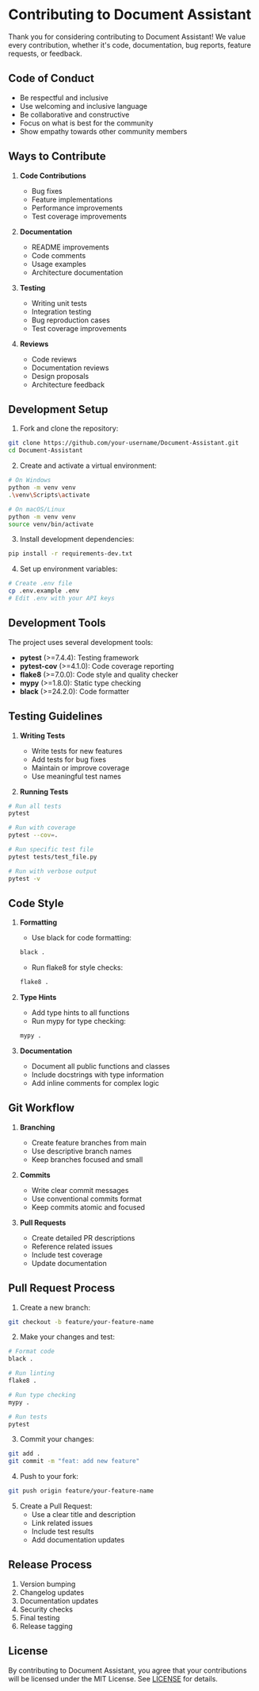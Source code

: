 # Contributing to Document Assistant

Thank you for considering contributing to Document Assistant! We value every contribution, whether it's code, documentation, bug reports, feature requests, or feedback.

## Code of Conduct

- Be respectful and inclusive
- Use welcoming and inclusive language
- Be collaborative and constructive
- Focus on what is best for the community
- Show empathy towards other community members

## Ways to Contribute

1. **Code Contributions**
   - Bug fixes
   - Feature implementations
   - Performance improvements
   - Test coverage improvements

2. **Documentation**
   - README improvements
   - Code comments
   - Usage examples
   - Architecture documentation

3. **Testing**
   - Writing unit tests
   - Integration testing
   - Bug reproduction cases
   - Test coverage improvements

4. **Reviews**
   - Code reviews
   - Documentation reviews
   - Design proposals
   - Architecture feedback

## Development Setup

1. Fork and clone the repository:
```bash
git clone https://github.com/your-username/Document-Assistant.git
cd Document-Assistant
```

2. Create and activate a virtual environment:
```bash
# On Windows
python -m venv venv
.\venv\Scripts\activate

# On macOS/Linux
python -m venv venv
source venv/bin/activate
```

3. Install development dependencies:
```bash
pip install -r requirements-dev.txt
```

4. Set up environment variables:
```bash
# Create .env file
cp .env.example .env
# Edit .env with your API keys
```

## Development Tools

The project uses several development tools:

- **pytest** (>=7.4.4): Testing framework
- **pytest-cov** (>=4.1.0): Code coverage reporting
- **flake8** (>=7.0.0): Code style and quality checker
- **mypy** (>=1.8.0): Static type checking
- **black** (>=24.2.0): Code formatter

## Testing Guidelines

1. **Writing Tests**
   - Write tests for new features
   - Add tests for bug fixes
   - Maintain or improve coverage
   - Use meaningful test names

2. **Running Tests**
```bash
# Run all tests
pytest

# Run with coverage
pytest --cov=.

# Run specific test file
pytest tests/test_file.py

# Run with verbose output
pytest -v
```

## Code Style

1. **Formatting**
   - Use black for code formatting:
   ```bash
   black .
   ```
   - Run flake8 for style checks:
   ```bash
   flake8 .
   ```

2. **Type Hints**
   - Add type hints to all functions
   - Run mypy for type checking:
   ```bash
   mypy .
   ```

3. **Documentation**
   - Document all public functions and classes
   - Include docstrings with type information
   - Add inline comments for complex logic

## Git Workflow

1. **Branching**
   - Create feature branches from main
   - Use descriptive branch names
   - Keep branches focused and small

2. **Commits**
   - Write clear commit messages
   - Use conventional commits format
   - Keep commits atomic and focused

3. **Pull Requests**
   - Create detailed PR descriptions
   - Reference related issues
   - Include test coverage
   - Update documentation

## Pull Request Process

1. Create a new branch:
```bash
git checkout -b feature/your-feature-name
```

2. Make your changes and test:
```bash
# Format code
black .

# Run linting
flake8 .

# Run type checking
mypy .

# Run tests
pytest
```

3. Commit your changes:
```bash
git add .
git commit -m "feat: add new feature"
```

4. Push to your fork:
```bash
git push origin feature/your-feature-name
```

5. Create a Pull Request:
   - Use a clear title and description
   - Link related issues
   - Include test results
   - Add documentation updates

## Release Process

1. Version bumping
2. Changelog updates
3. Documentation updates
4. Security checks
5. Final testing
6. Release tagging

## License

By contributing to Document Assistant, you agree that your contributions will be licensed under the MIT License. See [LICENSE](LICENSE) for details. 